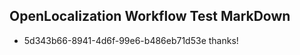 ## OpenLocalization Workflow Test MarkDown
* 5d343b66-8941-4d6f-99e6-b486eb71d53e thanks!

<!--HONumber=Jul16_HO4-->


